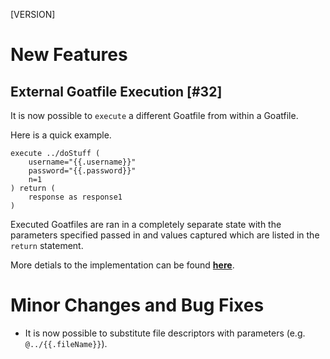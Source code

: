 [VERSION]

# New Features

## External Goatfile Execution [#32]

It is now possible to `execute` a different Goatfile from within a Goatfile.

Here is a quick example.
```
execute ../doStuff (
    username="{{.username}}" 
    password="{{.password}}"
    n=1
) return (
    response as response1
)
```

Executed Goatfiles are ran in a completely separate state with the parameters specified passed in and values captured which are listed in the `return` statement.

More detials to the implementation can be found [**here**](https://github.com/studio-b12/goat/blob/master/docs/implementation.md#execute-directive).

# Minor Changes and Bug Fixes

- It is now possible to substitute file descriptors with parameters (e.g. `@../{{.fileName}}`).

